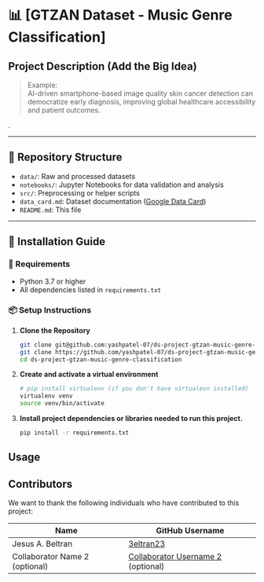 # 📊 [GTZAN Dataset - Music Genre Classification]

## Project Description (Add the Big Idea)

> Example:  
> AI-driven smartphone-based image quality  skin cancer detection can democratize early diagnosis, improving global healthcare accessibility and patient outcomes.

.

---

## 📂 Repository Structure
- `data/`: Raw and processed datasets
- `notebooks/`: Jupyter Notebooks for data validation and analysis
- `src/`: Preprocessing or helper scripts
- `data_card.md`: Dataset documentation ([Google Data Card](https://github.com/PAIR-code/datacardsplaybook/blob/main/templates/DataCardsExtendedTemplate.md))
- `README.md`: This file

---

## 🚀 Installation Guide

### 🔧 Requirements
- Python 3.7 or higher  
- All dependencies listed in `requirements.txt`

### 📦 Setup Instructions

1. **Clone the Repository**
   ```bash
   git clone git@github.com:yashpatel-07/ds-project-gtzan-music-genre-classification.git // SSH
   git clone https://github.com/yashpatel-07/ds-project-gtzan-music-genre-classification.git
   cd ds-project-gtzan-music-genre-classification
2. **Create and activate a virtual environment**

   ```bash
   # pip install virtualenv (if you don't have virtualevn installed)
   virtualenv venv
   source venv/bin/activate
   ```
3. **Install project dependencies or libraries needed to run this project.**

   ```bash
   pip install -r requirements.txt
   ```

## Usage

## Contributors

We want to thank the following individuals who have contributed to this project:


| Name | GitHub Username |
|---|---|
| Jesus A. Beltran | [3eltran23](https://github.com/3eltran23) |
| Collaborator Name 2 (optional) | [Collaborator Username 2](https://github.com/CollaboratorUsername2) (optional) |
